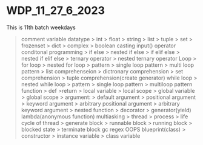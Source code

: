 # WDP_11_27_6_2023
This is 11th batch weekdays
> comment
> variable
> datatype
    > int
    > float
    > string
    > list
    > tuple
    > set
    > frozenset
    > dict
    > complex
    > boolean
> casting
> input()
> operator
> conditonal programming
    > if else
    > nested if else
    > if elif else
    > nested if elif else
    > ternary operator
    > nested ternary operator
> Loop
    > for loop
        > nested for loop
        > pattern
            > single loop pattern
            > multi loop pattern
        > list comprehenseion
        > dictronary comprehension
        > set comprehension
        > tuple comprehension(create generator)
> while loop
        > nested while loop
        > pattern
        > single loop pattern
        > multiloop pattern
> function
    > def
        >return
        > local variable
        > local scope
        > global variable
        > global scope
        > argument:
            > default argument
            > positional argument
            > keyword argument
            > arbitrary positional argument
            > arbitrary keyword argument
    > nested function
    > decorator
    > generator(yield)
> lambda(anonymous function)
> multiasking
    > thread
    > process
    > life cycle of thread
        > generate block
        > runnable block
        > running block
        > blocked state
        > terminate block
> gc
> regex
> OOPS
> blueprint(class)
    > constructor
        > instance variable
    > class variable
> 
